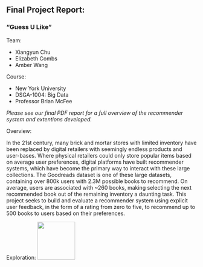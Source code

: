 ## Final Project Report:
### “Guess U Like”

Team:
* Xiangyun Chu 
* Elizabeth Combs 
* Amber Wang 

Course:
* New York University
* DSGA-1004: Big Data
* Professor Brian McFee

*Please see our final PDF report for a full overview of the recommender system and extentions developed.*

Overview:

In the 21st century, many brick and mortar stores with limited inventory have been replaced by digital retailers with seemingly endless products and user-bases. Where physical retailers could only store popular items based on average user preferences, digital platforms have built recommender systems, which have become the primary way to interact with these large collections. The Goodreads dataset is one of these large datasets, containing over 800k users with 2.3M possible books to recommend. On average, users are associated with ~260 books, making selecting the next recommended book out of the remaining inventory a daunting task. This project seeks to build and evaluate a recommender system using explicit user feedback, in the form of a rating from zero to five, to recommend up to 500 books to users based on their preferences.

Exploration:
<img src="https://github.com/lcombs/guess_u_like/blob/master/viz/tsne.png" width="100" height="100">
